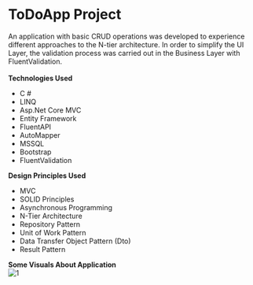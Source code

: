 # ToDoApp Project
An application with basic CRUD operations was developed to experience different approaches to the N-tier architecture. 
In order to simplify the UI Layer, the validation process was carried out in the Business Layer with FluentValidation.<br />
<br />
<b>Technologies Used</b>
 * C #
 * LINQ
 * Asp.Net Core MVC 
 * Entity Framework 
 * FluentAPI
 * AutoMapper
 * MSSQL
 * Bootstrap
 * FluentValidation

<b>Design Principles Used</b><br>
 * MVC
 * SOLID Principles
 * Asynchronous Programming
 * N-Tier Architecture
 * Repository Pattern
 * Unit of Work Pattern
 * Data Transfer Object Pattern (Dto)
 * Result Pattern

<b>Some Visuals About Application</b><br>
![1](https://user-images.githubusercontent.com/99497305/191967606-808a6048-d8eb-4cda-868a-26a2817d8110.png)
